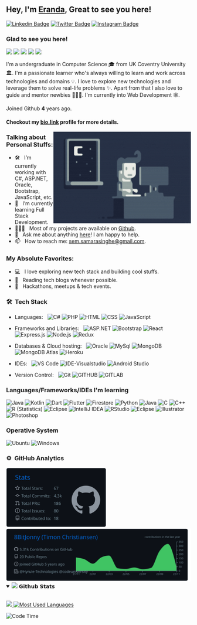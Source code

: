 
<!---
ErandaMadusanka/ErandaMadusanka is a ✨ special ✨ repository because its `README.md` (this file) appears on your GitHub profile.
You can click the Preview link to take a look at your changes.
--->

## Hey, I'm [Eranda](https://github.com/ErandaMadusanka), Great to see you here!

[![Linkedin Badge](https://img.shields.io/badge/-LinkedIn-0e76a8?style=flat-square&logo=Linkedin&logoColor=white)](https://linkedin.com/in/eranda-samarasinghe)
[![Twitter Badge](https://img.shields.io/badge/-Twitter-00acee?style=flat-square&logo=Twitter&logoColor=white)](https://twitter.com/eranda_madusank)
[![Instagram Badge](https://img.shields.io/badge/-Instagram-e4405f?style=flat-square&logo=Instagram&logoColor=white)](https://instagram.com/eranda_samarasinghe/)
<!-- [![Telegram Badge](https://img.shields.io/badge/-Telegram-0088cc?style=flat-square&logo=Telegram&logoColor=white)](https://t.me/eranda_samarasinghe) -->

### Glad to see you here! 
![](https://visitor-badge.glitch.me/badge?page_id=ErandaMadusanka.ErandaMadusanka&style=flat-square&color=0088cc)
![](https://komarev.com/ghpvc/?username=ErandaMadusanka)
![](https://img.shields.io/github/commit-activity/m/ErandaMadusanka/ErandaMadusanka)
![](https://img.shields.io/github/followers/ErandaMadusanka?color=4C1&logo=github)
![](https://img.shields.io/github/last-commit/milaan9/milaan9?label=Profile%20update&style=fflat-square)

I'm a undergraduate in Computer Science 🎓 from UK Coventry University 🏛. I'm a passionate learner who's always willing to learn and work across technologies and domains 💡. I love to explore new technologies and leverage them to solve real-life problems ✨. Apart from that I also love to guide and mentor newbies 👨🏻‍💻. I'm currently into Web Development 🕸️.

Joined Github **4** years ago.

#### Checkout my [bio.link](https://linkedin.com/in/eranda-samarasinghe) profile for more details.

<img align="right" height="250" width="375" alt="Night Coding" src="https://raw.githubusercontent.com/AVS1508/AVS1508/master/assets/Night-Coding.gif"/>

### Talking about Personal Stuffs:

- 🛠 &nbsp; I’m currently working with C#, ASP.NET, Oracle, Bootstrap, JavaScript, etc.
- 🚀 &nbsp; I’m currently learning Full Stack Development.
- 👨🏻‍💻 &nbsp; Most of my projects are available on [Github](https://github.com/ErandaMadusanka).
- 💬 &nbsp; Ask me about anything [here](https://github.com/iampavangandhi/iampavangandhi/issues/2)! I am happy to help.
- 📫 &nbsp; How to reach me: sem.samarasinghe@gmail.com.
<!-- - 👾 &nbsp; Fun fact: Equal is Not Always Equal in Javascript. -->
<!-- - 📝 &nbsp; Checkout my [Resume](https://github.com/iampavangandhi/iampavangandhi/blob/master/resume.pdf). -->

### My Absolute Favorites:

- 💻 &nbsp; I love exploring new tech stack and building cool stuffs.
- 📰 &nbsp; Reading tech blogs whenever possible.
- 🍕 &nbsp; Hackathons, meetups & tech events.

### 🛠 &nbsp;Tech Stack

- Languages: &nbsp;
  ![C#](https://img.shields.io/badge/C%23-05122A.svg?logo=c-sharp)
  ![PHP](https://img.shields.io/badge/PHP-05122A.svg?logo=php&)
  ![HTML](https://img.shields.io/badge/-HTML-05122A.svg?&logo=HTML5)
  ![CSS](https://img.shields.io/badge/-CSS-05122A.svg?&logo=CSS3&l)
  ![JavaScript](https://img.shields.io/badge/-JavaScript-05122A.svg?&logo=javascript)

- Frameworks and Libraries: &nbsp;
  ![ASP.NET](https://img.shields.io/badge/Dot%20Net-05122A.svg?logo=dotnet&logoColor=dotnet)
  ![Bootstrap](https://img.shields.io/badge/-Bootstrap-05122A.svg?&logo=bootstrap&logoColor=563D7C)
  ![React](https://img.shields.io/badge/-React-05122A.svg?&logo=react)
  ![Express.js](https://img.shields.io/badge/Express.js-05122A.svg?logo=express&logoColor=%2361DAFB)
  ![Node.js](https://img.shields.io/badge/-Node.js-05122A.svg?&logo=node.js)
  ![Redux](https://img.shields.io/badge/-Redux-05122A.svg?&logo=redux&logoColor=764abc)

<!-- - data-flow architecture
  ![Redux](https://img.shields.io/badge/-React-05122A?style=flat&logo=react) -->
  
- Databases & Cloud hosting:  &nbsp;
  ![Oracle](https://img.shields.io/badge/Oracle-05122A.svg?logo=oracle&logoColor=red)
  ![MySql](https://img.shields.io/badge/-MySql-05122A.svg?&logo=mysql)
  ![MongoDB](https://img.shields.io/badge/MongoDB-05122A.svg?logo=mongodb&logoColor=mongodb)
  ![MongoDB Atlas](https://img.shields.io/badge/-MongoDB%20Atlas-05122A.svg?&logo=mongodb)
  ![Heroku](https://img.shields.io/badge/Heroku-05122A.svg?logo=heroku&logoColor=6567a5)
  
- IDEs: &nbsp;
  ![VS Code](https://img.shields.io/badge/-VS%20Code-05122A.svg?&logo=visual-studio-code&logoColor=007ACC)
  ![IDE-Visualstudio](https://img.shields.io/badge/Visual%20Studio-05122A.svg?logo=visual-studio-code&logoColor=007ACC)
  ![Android Studio](https://img.shields.io/badge/-Android%20Studio-05122A.svg?&logo=android-studio)
  
- Version Control: &nbsp;
  ![Git](https://img.shields.io/badge/-Git-05122A.svg?&logo=git)
  ![GITHUB](https://img.shields.io/badge/GitHub-05122A.svg?&logo=github)
  ![GITLAB](https://img.shields.io/badge/GitLab-05122A.svg?&logo=gitlab)
 
<!-- - Software, Technologies and tools -->
<!--   <a href="#"><img alt="Google Sheets" src="https://img.shields.io/badge/Google%20Sheets-34A853.svg?logo=google%20sheets&logoColor=white"></a>  -->
<!--   <a href="#"><img alt="Stack Overflow" src="https://img.shields.io/badge/-Stack%20Overflow-FE7A16?logo=stack-overflow&logoColor=white"></a> -->
<!-- ![Slack](https://img.shields.io/badge/Slack-4A154B?style=for-the-badge&logo=slack&logoColor=white) -->
 
### Languages/Frameworks/IDEs I'm learning 
![Java](https://img.shields.io/badge/-Java-05122A?style=flat&logo=Java&logoColor=007ACC)
![Kotlin](https://img.shields.io/badge/-Kotlin-05122A?style=flat&logo=Kotlin)
![Dart](https://img.shields.io/badge/-Dart-05122A?style=flat&logo=Dart&logoColor=007ACC)
![Flutter](https://img.shields.io/badge/-Flutter-05122A?style=flat&logo=flutter&logoColor=007ACC)
![Firestore](https://img.shields.io/badge/-Firestore-05122A?style=flat&logo=firebase)
![Python](https://img.shields.io/badge/-Python-05122A?style=flat&logo=python)
![Java](https://img.shields.io/badge/-Java-05122A?style=flat&logo=Java&logoColor=FFA518)
![C](https://img.shields.io/badge/-C-05122A?style=flat&logo=C&logoColor=A8B9CC)
![C++](https://img.shields.io/badge/-C++-05122A?style=flat&logo=C%2B%2B&logoColor=00599C)
![R (Statistics)](https://img.shields.io/badge/-R-05122A?style=flat&logo=R&logoColor=276DC3)
![Eclipse](https://img.shields.io/badge/-Eclipse-05122A?style=flat&logo=eclipse)
![IntelliJ IDEA](https://img.shields.io/badge/-IntelliJ%20IDEA-05122A?style=flat&logo=intellij-idea&logoColor=f70486)
![RStudio](https://img.shields.io/badge/-RStudio-05122A?style=flat&logo=rstudio)
![Eclipse](https://img.shields.io/badge/-Eclipse-05122A?style=flat&logo=eclipse-ide&logoColor=2C2255)
![Illustrator](https://img.shields.io/badge/-Illustrator-05122A?style=flat&logo=adobe-illustrator)
![Photoshop](https://img.shields.io/badge/-Photoshop-05122A?style=flat&logo=adobe-photoshop)


<!-- <a href="#"><img alt="OS-Linux" src="https://img.shields.io/badge/Linux-1793D1.svg?logo=linux&logoColor=white"></a> -->

### Operative System

![Ubuntu](https://img.shields.io/badge/Ubuntu-E95420?style=for-the-badge&logo=ubuntu&logoColor=white)
![Windows](https://img.shields.io/badge/Windows-0078D6?style=for-the-badge&logo=windows&logoColor=white)

### ⚙️ &nbsp;GitHub Analytics

<!-- <p align="left">
<img width="276" src="https://raw.githubusercontent.com/ErandaMadusanka/ErandaMadusanka/master/profile-summary-card-output/github_dark/3-stats.svg"> 
<img width="570" src="https://raw.githubusercontent.com/ErandaMadusanka/ErandaMadusanka/master/profile-summary-card-output/github_dark/0-profile-details.svg">
</p> -->

<img width="276" src="https://raw.githubusercontent.com/8BitJonny/8BitJonny/master/profile-summary-card-output/github_dark/3-stats.svg"> 
<img width="570" src="https://raw.githubusercontent.com/8BitJonny/8BitJonny/master/profile-summary-card-output/github_dark/0-profile-details.svg">

<details open="">
<summary>
  <img src="https://media.giphy.com/media/cj87CxfRtrUifF3Ryk/giphy.gif" height="25">
  <span>𝗚𝗶𝘁𝗵𝘂𝗯 𝗦𝘁𝗮𝘁𝘀</span>
</summary>
<br>
<p align="left">
  <a href="https://github.com/LeonardoYz" target="_blank">
    <img width="400px" src="https://streak-stats.demolab.com/?user=ErandaMadusanka&theme=monokai-metallian&hide_border=false"/>
    <img width="400px" src="https://github-readme-stats.vercel.app/api/top-langs/?username=ErandaMadusanka&layout=compact&theme=react" alt="Most Used Languages" />
  </a>
</p>
</details>

![Code Time](http://img.shields.io/badge/Code%20Time-264%20hrs%2019%20mins-blue)


